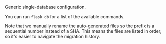 Generic single-database configuration.

You can run `flask db` for a list of the available commands.

Note that we manually rename the auto-generated files so the prefix is a sequential number instead of a SHA. This means the files are listed in order, so it's easier to navigate the migration history.
